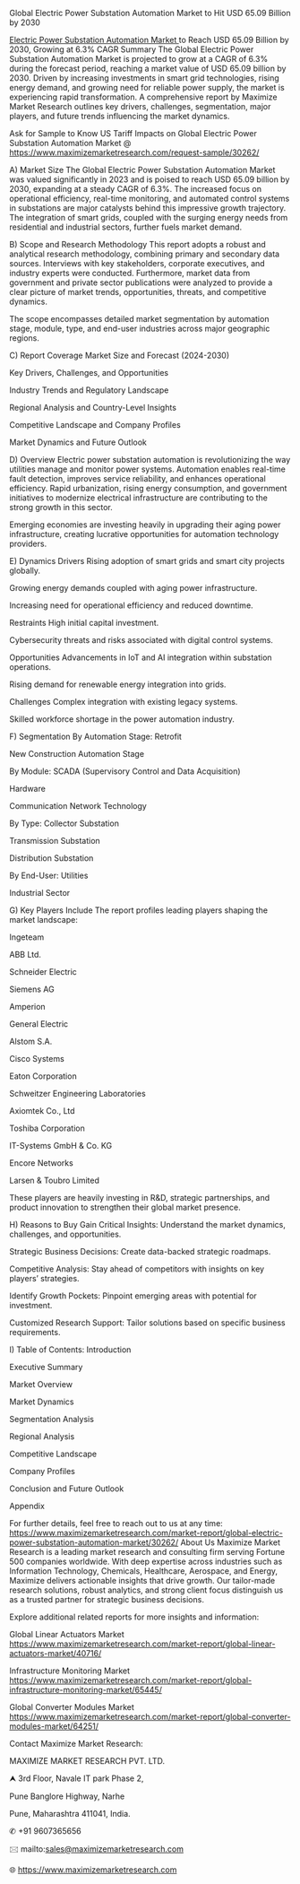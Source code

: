 Global Electric Power Substation Automation Market to Hit USD 65.09 Billion by 2030

[Electric Power Substation Automation Market ](https://www.maximizemarketresearch.com/market-report/global-electric-power-substation-automation-market/30262/)to Reach USD 65.09 Billion by 2030, Growing at 6.3% CAGR
Summary
The Global Electric Power Substation Automation Market is projected to grow at a CAGR of 6.3% during the forecast period, reaching a market value of USD 65.09 billion by 2030. Driven by increasing investments in smart grid technologies, rising energy demand, and growing need for reliable power supply, the market is experiencing rapid transformation. A comprehensive report by Maximize Market Research outlines key drivers, challenges, segmentation, major players, and future trends influencing the market dynamics.

Ask for Sample to Know US Tariff Impacts on Global Electric Power Substation Automation Market @ https://www.maximizemarketresearch.com/request-sample/30262/ 

A) Market Size
The Global Electric Power Substation Automation Market was valued significantly in 2023 and is poised to reach USD 65.09 billion by 2030, expanding at a steady CAGR of 6.3%. The increased focus on operational efficiency, real-time monitoring, and automated control systems in substations are major catalysts behind this impressive growth trajectory. The integration of smart grids, coupled with the surging energy needs from residential and industrial sectors, further fuels market demand.

B) Scope and Research Methodology
This report adopts a robust and analytical research methodology, combining primary and secondary data sources. Interviews with key stakeholders, corporate executives, and industry experts were conducted. Furthermore, market data from government and private sector publications were analyzed to provide a clear picture of market trends, opportunities, threats, and competitive dynamics.

The scope encompasses detailed market segmentation by automation stage, module, type, and end-user industries across major geographic regions.

C) Report Coverage
Market Size and Forecast (2024-2030)

Key Drivers, Challenges, and Opportunities

Industry Trends and Regulatory Landscape

Regional Analysis and Country-Level Insights

Competitive Landscape and Company Profiles

Market Dynamics and Future Outlook

D) Overview
Electric power substation automation is revolutionizing the way utilities manage and monitor power systems. Automation enables real-time fault detection, improves service reliability, and enhances operational efficiency. Rapid urbanization, rising energy consumption, and government initiatives to modernize electrical infrastructure are contributing to the strong growth in this sector.

Emerging economies are investing heavily in upgrading their aging power infrastructure, creating lucrative opportunities for automation technology providers.

E) Dynamics
Drivers
Rising adoption of smart grids and smart city projects globally.

Growing energy demands coupled with aging power infrastructure.

Increasing need for operational efficiency and reduced downtime.

Restraints
High initial capital investment.

Cybersecurity threats and risks associated with digital control systems.

Opportunities
Advancements in IoT and AI integration within substation operations.

Rising demand for renewable energy integration into grids.

Challenges
Complex integration with existing legacy systems.

Skilled workforce shortage in the power automation industry.

F) Segmentation
By Automation Stage:
Retrofit

New Construction Automation Stage

By Module:
SCADA (Supervisory Control and Data Acquisition)

Hardware

Communication Network Technology

By Type:
Collector Substation

Transmission Substation

Distribution Substation

By End-User:
Utilities

Industrial Sector

G) Key Players Include
The report profiles leading players shaping the market landscape:

Ingeteam

ABB Ltd.

Schneider Electric

Siemens AG

Amperion

General Electric

Alstom S.A.

Cisco Systems

Eaton Corporation

Schweitzer Engineering Laboratories

Axiomtek Co., Ltd

Toshiba Corporation

IT-Systems GmbH & Co. KG

Encore Networks

Larsen & Toubro Limited

These players are heavily investing in R&D, strategic partnerships, and product innovation to strengthen their global market presence.

H) Reasons to Buy
Gain Critical Insights: Understand the market dynamics, challenges, and opportunities.

Strategic Business Decisions: Create data-backed strategic roadmaps.

Competitive Analysis: Stay ahead of competitors with insights on key players’ strategies.

Identify Growth Pockets: Pinpoint emerging areas with potential for investment.

Customized Research Support: Tailor solutions based on specific business requirements.

I) Table of Contents:
Introduction

Executive Summary

Market Overview

Market Dynamics

Segmentation Analysis

Regional Analysis

Competitive Landscape

Company Profiles

Conclusion and Future Outlook

Appendix

For further details, feel free to reach out to us at any time:  https://www.maximizemarketresearch.com/market-report/global-electric-power-substation-automation-market/30262/ 
About Us
Maximize Market Research is a leading market research and consulting firm serving Fortune 500 companies worldwide. With deep expertise across industries such as Information Technology, Chemicals, Healthcare, Aerospace, and Energy, Maximize delivers actionable insights that drive growth. Our tailor-made research solutions, robust analytics, and strong client focus distinguish us as a trusted partner for strategic business decisions.

Explore additional related reports for more insights and information:

Global Linear Actuators Market https://www.maximizemarketresearch.com/market-report/global-linear-actuators-market/40716/ 

Infrastructure Monitoring Market https://www.maximizemarketresearch.com/market-report/global-infrastructure-monitoring-market/65445/ 

Global Converter Modules Market https://www.maximizemarketresearch.com/market-report/global-converter-modules-market/64251/ 

Contact Maximize Market Research:

MAXIMIZE MARKET RESEARCH PVT. LTD.

⮝ 3rd Floor, Navale IT park Phase 2,

Pune Banglore Highway, Narhe

Pune, Maharashtra 411041, India.

✆ +91 9607365656

🖂 mailto:sales@maximizemarketresearch.com

🌐 https://www.maximizemarketresearch.com

